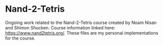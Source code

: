 # Nand-2-Tetris
Ongoing work related to the Nand-2-Tetris course created by Noam Nisan and Shimon Shocken. Course information linked here: https://www.nand2tetris.org/. These files are my personal implementations for the course.
